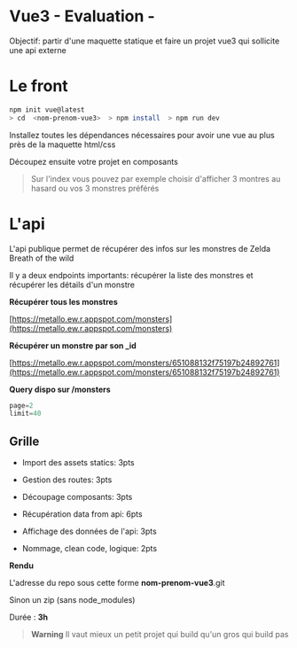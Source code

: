 
# Vue3 - Evaluation - 
 
Objectif: partir d'une maquette statique et faire un projet vue3 qui sollicite une api externe
  
# Le front
  
```sh
npm init vue@latest
> cd  <nom-prenom-vue3>  > npm install  > npm run dev
```
  

Installez toutes les dépendances nécessaires pour avoir une vue au plus près de la maquette html/css
  
Découpez ensuite votre projet en composants

    

> Sur l'index vous pouvez par exemple choisir d'afficher 3 montres au
> hasard ou vos 3 monstres préférés
 

# L'api

L'api publique permet de récupérer des infos sur les monstres de Zelda Breath of the wild


Il y a deux endpoints importants: récupérer la liste des monstres et récupérer les détails d'un monstre

 
**Récupérer tous les monstres**

[https://metallo.ew.r.appspot.com/monsters](https://metallo.ew.r.appspot.com/monsters)


**Récupérer un monstre par son _id**
  
[https://metallo.ew.r.appspot.com/monsters/651088132f75197b24892761](https://metallo.ew.r.appspot.com/monsters/651088132f75197b24892761)


**Query dispo sur /monsters** 

```js
page=2 
limit=40
```




## Grille

- Import des assets statics: 3pts

- Gestion des routes: 3pts

- Découpage composants: 3pts

- Récupération data from api: 6pts

- Affichage des données de l'api: 3pts

- Nommage, clean code, logique: 2pts

  

**Rendu**

L'adresse du repo sous cette forme **nom-prenom-vue3**.git

Sinon un zip (sans node_modules)

Durée : **3h**


> **Warning**
> Il vaut mieux un petit projet qui build qu'un gros qui build pas